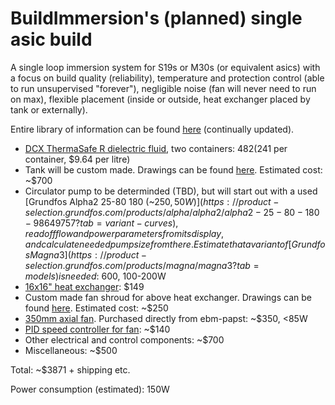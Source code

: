 # BuildImmersion's (planned) single asic build

A single loop immersion system for S19s or M30s (or equivalent asics) with a focus on build quality (reliability), temperature and protection control (able to run unsupervised "forever"), negligible noise (fan will never need to run on max), flexible placement (inside or outside, heat exchanger placed by tank or externally).

Entire library of information can be found [here](https://keybase.pub/evenutstrand/) (continually updated).

* [DCX ThermaSafe R dielectric fluid](https://cryptocooling.eu/#fluid), two containers: $482 ($241 per container, $9.64 per litre)
* Tank will be custom made. Drawings can be found [here](https://keybase.pub/evenutstrand/Tank%20Drawings/). Estimated cost: ~$700
* Circulator pump to be determinded (TBD), but will start out with a used [Grundfos Alpha2 25-80 180 (~$250, 50W)](https://product-selection.grundfos.com/products/alpha/alpha2/alpha2-25-80-180-98649757?tab=variant-curves), read off flow and power parameters from its display, and calculate needed pump size from there. Estimate that a variant of [Grundfos Magna3](https://product-selection.grundfos.com/products/magna/magna3?tab=models) is needed: ~$600, 100-200W
* [16x16" heat exchanger](https://www.outdoorfurnacesupply.com/16x16-water-to-air-heat-exchanger-hot-water-coil-outdoor-wood-furnace-hwc-16x16.html): $149
* Custom made fan shroud for above heat exchanger. Drawings can be found [here](https://keybase.pub/evenutstrand/Fan%20Shroud%20Drawings/). Estimated cost: ~$250
* [350mm axial fan](https://ventilatorry.ru/downloads/ebmpapst/datasheet/s3g350-ag03-52-en-datasheet-ebmpapst.pdf). Purchased directly from ebm-papst: ~$350, <85W
* [PID speed controller for fan](https://www.alliedelec.com/product/red-lion-controls/pxu40030/71103615/): ~$140
* Other electrical and control components: ~$700
* Miscellaneous: ~$500

Total: ~$3871 + shipping etc.

Power consumption (estimated): 150W
